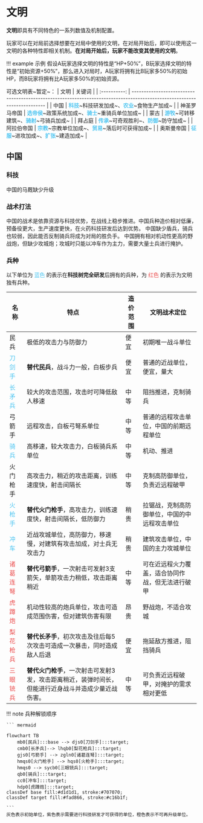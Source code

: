 # 文明

**文明**即具有不同特色的一系列数值及机制配置。  

玩家可以在对局前选择想要在对局中使用的文明，在对局开始后，即可以使用这一文明的各种特性即相关机制。**在对局开始后，玩家不能改变其使用的文明**。

!!! example 示例
    假设A玩家选择文明的特性是“HP+50%”，B玩家选择文明的特性是“初始资源+50%”，那么进入对局时，A玩家将拥有比B玩家多50%的初始HP，而B玩家将拥有比A玩家多50%的初始资源。

可选文明表~暂定~：
|     文明     | 关键词                                                                                                                   |
| :----------: | ------------------------------------------------------------------------------------------------------------------------ |
|     中国     | **<span style="color:#4EC5F1">科技</span>**~科技研发加成~、**<span style="color:#4EC5F1">农业</span>**~食物生产加成~     |
| 神圣罗马帝国 | **<span style="color:#4EC5F1">选帝侯</span>**~政策系统加成~、**<span style="color:#4EC5F1">骑士</span>**~重骑兵单位加成~ |
|     蒙古     | **<span style="color:#4EC5F1">游牧</span>**~可转移建筑~、**<span style="color:#4EC5F1">骑射</span>**~弓骑兵加成~         |
|    拜占庭    | **<span style="color:#4EC5F1">传承</span>**~可奇观胜利~、**<span style="color:#4EC5F1">防御</span>**~防守加成~           |
|  阿拉伯帝国  | **<span style="color:#4EC5F1">宗教</span>**~宗教单位加成~、**<span style="color:#4EC5F1">贸易</span>**~落后时可获得加成~ |
|  奥斯曼帝国  | **<span style="color:#4EC5F1">征服</span>**~进攻加成~、**<span style="color:#4EC5F1">扩张</span>**~建造加成~             |

## 中国

### 科技

中国的马厩缺少升级

### 战术打法

中国的战术是依靠资源与科技优势，在战线上稳步推进。中国兵种造价相对低廉，预备役更大，生产速度更快，在火药科技研发后达到优势。
中国缺少盾兵，骑兵也较弱，因此能否反制骑兵将成为对局的胜负手。
中国拥有相对机动性更高的野战炮，但缺少攻城炮；攻城时只能以冲车作为主力，需要大量士兵进行掩护。

### 兵种

以下单位为<span style="color:#4EC5F1"> 蓝色 </span>的表示在**科技树完全研发**后拥有的兵种，为<span style="color:#eb4c4c"> 红色 </span>的表示为文明独有兵种。

| 名称                                        | 特点                                                                | 造价范围 | 文明战术定位               |
| ------------------------------------------- | ------------------------------------------------------------------- | -------- | -------------------------- |
| 民兵                                        | 极低的攻击力与防御力                                                | 便宜     | 初期唯一战斗单位           |
| <span style="color:#4EC5F1">刀剑手</span>   | **替代民兵**，战斗力一般，白板步兵                                  | 便宜     | 普通的近战单位，便宜，量大 |
| <span style="color:#4EC5F1">长矛兵</span>   | 较大的攻击范围，攻击时可降低敌人移速                                | 中等     | 阻挡推进，克制骑兵         |
| 弓箭手                                      | 远程攻击，白板弓弩系单位                                            | 中等     | 普通的远程攻击单位，中国的前期远程单位         |
| <span style="color:#4EC5F1">骑兵</span>     | 高移速，较大攻击力，白板骑兵系单位                                            | 中等     | 机动、推进         |
| 火门枪手                                    | 高攻击力，稍近的攻击距离，训练速度快，射击间隔长                    | 中等     | 克制高防御单位，负责近远程破甲             |
| <span style="color:#4EC5F1">火枪手</span>   | **替代火门枪手**，高攻击力，训练速度快，射击间隔长，低防御力        | 稍贵     | 拉锯战，克制高防御单位，中国的中远程攻击单位     |
| <span style="color:#4EC5F1">冲车</span>     | 近战攻城单位，高防御力，移速慢，对建筑有攻击加成，对士兵无攻击力    | 稍贵     | 建筑攻击单位，中国的主力攻城单位               |
| <span style="color:#eb4c4c">诸葛连弩</span> | **替代弓箭手**，一次射击可发射3支箭矢，单箭攻击力稍低，攻击距离稍近 | 中等     | 可在近远程火力覆盖，适合协同作战，但无法进行破甲         |
| <span style="color:#eb4c4c">虎蹲炮</span>   | 机动性较高的炮兵单位，攻击可造成范围伤害，但对建筑伤害有限                | 昂贵     |野战炮，不适合攻城         |
| <span style="color:#eb4c4c">梨花枪兵</span> | **替代长矛手**，初次攻击及往后每5次攻击可造成一次暴击，同时造成敌人后退 | 便宜     | 拖延敌方推进，阻挡骑兵         |
| <span style="color:#eb4c4c">三眼铳兵</span> | **替代火门枪手**，一次射击可发射3发，攻击距离稍近，装弹时间长，但能进行近身战斗并造成少量近战伤害。 | 中等     |可负责近远程破甲，对掩护的需求相对更低         |

!!! note 兵种解锁顺序
    
    ``` mermaid
    
    flowchart TB
        mb0[民兵]:::base --> djs0[刀剑手]:::target;
        cmb0[长矛兵]--> lhqb0[梨花枪兵]:::target;
        gjs0[弓箭手] --> zgln0[诸葛连弩]:::target;
        hmqs0[火门枪手] --> hqs0[火枪手]:::target;
        hmqs0 --> sycb0[三眼铳兵]:::target;
        qb0[骑兵]:::target;
        cc0[冲车]:::target;
        hdp0[虎蹲炮]:::target;
    classDef base fill:#d1d1d1, stroke:#707070;
    classDef target fill:#fad866, stroke:#c16b1f;
    
    ```
    灰色表示初始单位，紫色表示需要进行科技研发才可获得的单位，橙色表示不可再升级单位。
    
